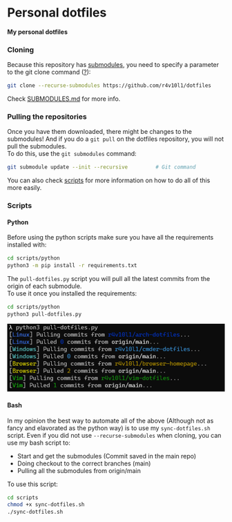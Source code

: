 # Personal dotfiles
**My personal dotfiles**

### Cloning
Because this repository has [submodules](https://git-scm.com/book/en/v2/Git-Tools-Submodules), you need to specify a parameter to the git clone command ([?](http://git-scm.com/book/en/v2/Git-Tools-Submodules#_cloning_submodules)):
```bash
git clone --recurse-submodules https://github.com/r4v10l1/dotfiles
```
Check [SUBMODULES.md](https://github.com/r4v10l1/dotfiles/blob/main/SUBMODULES.md) for more info.

### Pulling the repositories
Once you have them downloaded, there might be changes to the submodules! And if you do a `git pull` on the dotfiles repository, you will not pull the submodules.  
To do this, use the `git submodules` command:
```bash
git submodule update --init --recursive         # Git command
```
You can also check [scripts](#scripts) for more information on how to do all of this more easily.

### Scripts
#### Python
Before using the python scripts make sure you have all the requirements installed with:
```bash
cd scripts/python
python3 -m pip install -r requirements.txt
```
The `pull-dotfiles.py` script you will pull all the latest commits from the origin of each submodule.  
To use it once you installed the requirements:
```bash
cd scripts/python
python3 pull-dotfiles.py
```

![Screenshot 1](scripts/python/.screenshot1.png)

#### Bash
In my opinion the best way to automate all of the above (Although not as fancy and elavorated as the python way) is to use my `sync-dotfiles.sh` script.
Even if you did not use `--recurse-submodules` when cloning, you can use my bash script to:
- Start and get the submodules (Commit saved in the main repo)
- Doing checkout to the correct branches (main)
- Pulling all the submodules from origin/main

To use this script:
```bash
cd scripts
chmod +x sync-dotfiles.sh
./sync-dotfiles.sh
```

